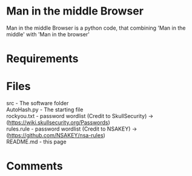 # Man in the middle Browser
Man in the middle Browser is a python code, that combining 'Man in the middle' with 'Man in the browser'
# Requirements


# Files
src - The software folder<br>
AutoHash.py - The starting file<br>
rockyou.txt - password wordlist (Credit to SkullSecurity) -> <br>
(https://wiki.skullsecurity.org/Passwords)<br>
rules.rule - password wordlist (Credit to NSAKEY) -><br>
(https://github.com/NSAKEY/nsa-rules)<br>
README.md - this page

# Comments
